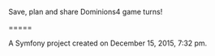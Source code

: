 Save, plan and share Dominions4 game turns!

=====

A Symfony project created on December 15, 2015, 7:32 pm.
